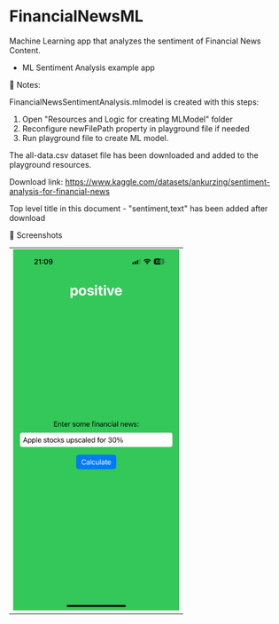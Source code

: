 # FinancialNewsML

Machine Learning app that analyzes the sentiment of Financial News Content.

- ML Sentiment Analysis example app

📌 Notes:

FinancialNewsSentimentAnalysis.mlmodel is created with this steps:
1. Open "Resources and Logic for creating MLModel" folder
2. Reconfigure newFilePath property in playground file if needed
3. Run playground file to create ML model.

The all-data.csv dataset file has been downloaded and added to the playground resources.

Download link: https://www.kaggle.com/datasets/ankurzing/sentiment-analysis-for-financial-news

Top level title in this document - "sentiment,text" has been added after download

📸 Screenshots

<table>
  <tr>
    <td><img src="Screenshots/SS.png" width="300"></td>
  </tr>
</table>
